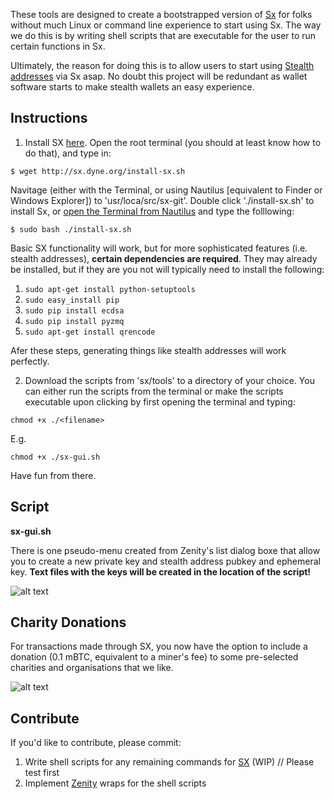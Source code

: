 These tools are designed to create a bootstrapped version of [Sx](https://sx.dyne.org/) for folks without much Linux or command line experience to start using Sx. The way we do this is by writing shell scripts that are executable for the user to run certain functions in Sx. 

Ultimately, the reason for doing this is to allow users to start using [Stealth addresses](https://wiki.unsystem.net/index.php/DarkWallet/Stealth) via Sx asap. No doubt this project will be redundant as wallet software starts to make stealth wallets an easy experience.

## Instructions

1) Install SX [here](https://github.com/spesmilo/sx). Open the root terminal (you should at least know how to do that), and type in:

```$ wget http://sx.dyne.org/install-sx.sh```

Navitage (either with the Terminal, or using Nautilus [equivalent to Finder or Windows Explorer]) to 'usr/loca/src/sx-git'. Double click './install-sx.sh' to install Sx, or [open the Terminal from Nautilus](http://askubuntu.com/questions/207442/how-to-add-open-terminal-here-to-nautilus-context-menu) and type the folllowing:

```$ sudo bash ./install-sx.sh```

Basic SX functionality will work, but for more sophisticated features (i.e. stealth addresses), **certain dependencies are required**. They may already be installed, but if they are you not will typically need to install the following:

1. ```sudo apt-get install python-setuptools```  
2. ```sudo easy_install pip```  
3. ```sudo pip install ecdsa```  
4. ```sudo pip install pyzmq```
5. ```sudo apt-get install qrencode```

Afer these steps, generating things like stealth addresses will work perfectly.

2) Download the scripts from 'sx/tools' to a directory of your choice. You can either run the scripts from the terminal or make the scripts executable upon clicking by first opening the terminal and typing:

```chmod +x ./<filename>```

E.g.

```chmod +x ./sx-gui.sh```

Have fun from there.

## Script

**sx-gui.sh**

There is one pseudo-menu created from Zenity's list dialog boxe that allow you to create a new private key and stealth address pubkey and ephemeral key. **Text files with the keys will be created in the location of the script!**

![alt text](http://s9.postimg.org/h1ic5t98v/GUI4.png "Pseudo-Menu")

## Charity Donations

For transactions made through SX, you now have the option to include a donation (0.1 mBTC, equivalent to a miner's fee) to some pre-selected charities and organisations that we like.

![alt text](http://s10.postimg.org/hg4sl7d4p/Charity.png "Donations")

## Contribute

If you'd like to contribute, please commit: 

1. Write shell scripts for any remaining commands for [SX](https://sx.dyne.org/) (WIP) // Please test first
2. Implement [Zenity](http://www.howtogeek.com/107537/how-to-make-simple-graphical-shell-scripts-with-zenity-on-linux/) wraps for the shell scripts
